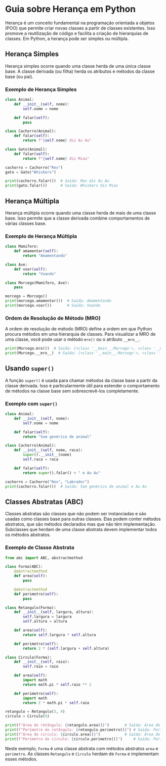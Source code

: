 # Guia sobre Herança em Python

Herança é um conceito fundamental na programação orientada a objetos (POO) que permite criar novas classes a partir de classes existentes. Isso promove a reutilização de código e facilita a criação de hierarquias de classes. Em Python, a herança pode ser simples ou múltipla. 

## Herança Simples

Herança simples ocorre quando uma classe herda de uma única classe base. A classe derivada (ou filha) herda os atributos e métodos da classe base (ou pai).

### Exemplo de Herança Simples

```python
class Animal:
    def __init__(self, nome):
        self.nome = nome

    def falar(self):
        pass

class Cachorro(Animal):
    def falar(self):
        return f"{self.nome} diz Au Au"

class Gato(Animal):
    def falar(self):
        return f"{self.nome} diz Miau"

cachorro = Cachorro("Rex")
gato = Gato("Whiskers")

print(cachorro.falar())  # Saída: Rex diz Au Au
print(gato.falar())      # Saída: Whiskers diz Miau
```

## Herança Múltipla

Herança múltipla ocorre quando uma classe herda de mais de uma classe base. Isso permite que a classe derivada combine comportamentos de várias classes base.

### Exemplo de Herança Múltipla

```python
class Mamifero:
    def amamentar(self):
        return "Amamentando"

class Ave:
    def voar(self):
        return "Voando"

class Morcego(Mamifero, Ave):
    pass

morcego = Morcego()
print(morcego.amamentar())  # Saída: Amamentando
print(morcego.voar())       # Saída: Voando
```

### Ordem de Resolução de Método (MRO)

A ordem de resolução de método (MRO) define a ordem em que Python procura métodos em uma hierarquia de classes. Para visualizar a MRO de uma classe, você pode usar o método `mro()` ou o atributo `__mro__`.

```python
print(Morcego.mro())  # Saída: [<class '__main__.Morcego'>, <class '__main__.Mamifero'>, <class '__main__.Ave'>, <class 'object'>]
print(Morcego.__mro__)  # Saída: (<class '__main__.Morcego'>, <class '__main__.Mamifero'>, <class '__main__.Ave'>, <class 'object'>)
```

## Usando `super()`

A função `super()` é usada para chamar métodos da classe base a partir da classe derivada. Isso é particularmente útil para estender o comportamento de métodos na classe base sem sobrescrevê-los completamente.

### Exemplo com `super()`

```python
class Animal:
    def __init__(self, nome):
        self.nome = nome

    def falar(self):
        return "Som genérico de animal"

class Cachorro(Animal):
    def __init__(self, nome, raca):
        super().__init__(nome)
        self.raca = raca

    def falar(self):
        return super().falar() + " e Au Au"

cachorro = Cachorro("Rex", "Labrador")
print(cachorro.falar())  # Saída: Som genérico de animal e Au Au
```

## Classes Abstratas (ABC)

Classes abstratas são classes que não podem ser instanciadas e são usadas como classes base para outras classes. Elas podem conter métodos abstratos, que são métodos declarados mas que não têm implementação. Subclasses que herdam de uma classe abstrata devem implementar todos os métodos abstratos.

### Exemplo de Classe Abstrata

```python
from abc import ABC, abstractmethod

class Forma(ABC):
    @abstractmethod
    def area(self):
        pass

    @abstractmethod
    def perimetro(self):
        pass

class Retangulo(Forma):
    def __init__(self, largura, altura):
        self.largura = largura
        self.altura = altura

    def area(self):
        return self.largura * self.altura

    def perimetro(self):
        return 2 * (self.largura + self.altura)

class Circulo(Forma):
    def __init__(self, raio):
        self.raio = raio

    def area(self):
        import math
        return math.pi * self.raio ** 2

    def perimetro(self):
        import math
        return 2 * math.pi * self.raio

retangulo = Retangulo(3, 4)
circulo = Circulo(5)

print(f"Área do retângulo: {retangulo.area()}")       # Saída: Área do retângulo: 12
print(f"Perímetro do retângulo: {retangulo.perimetro()}") # Saída: Perímetro do retângulo: 14
print(f"Área do círculo: {circulo.area()}")           # Saída: Área do círculo: 78.53981633974483
print(f"Perímetro do círculo: {circulo.perimetro()}")     # Saída: Perímetro do círculo: 31.41592653589793
```

Neste exemplo, `Forma` é uma classe abstrata com métodos abstratos `area` e `perimetro`. As classes `Retangulo` e `Circulo` herdam de `Forma` e implementam esses métodos.
